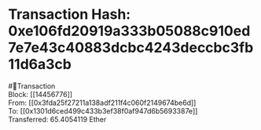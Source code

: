 
Transaction Hash: 0xe106fd20919a333b05088c910ed7e7e43c40883dcbc4243deccbc3fb11d6a3cb
====================================================================================
  
#💸Transaction  
Block: [[14456776]]  
From: [[0x3fda25f27211a138adf211f4c060f2149674be6d]]  
To: [[0x1301d6ced499c433b3ef38f0af947d6b5693387e]]  
Transferred: 65.4054119 Ether